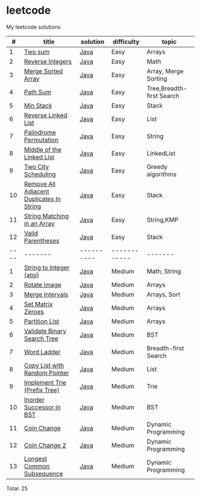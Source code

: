 # leetcode
My leetcode solutions

| #  | title | solution | difficulty | topic |
|----|-------|----------|------------|-------|
|1   |[Two sum](https://leetcode.com/problems/two-sum/)|[Java](https://github.com/AlinaKisialiova/leetcode/blob/master/src/easy/TwoSum.java)|Easy|Arrays
|2   |[Reverse Integers](https://leetcode.com/problems/reverse-integer/)|[Java](https://github.com/AlinaKisialiova/leetcode/blob/master/src/easy/ReverseInteger.java)|Easy|Math|
|3   |[Merge Sorted Array](https://leetcode.com/problems/merge-sorted-array/)|[Java](https://github.com/AlinaKisialiova/leetcode/blob/master/src/easy/MergeSortedArray.java)|Easy|Array, Merge Sorting|
|4   |[Path Sum](https://leetcode.com/problems/path-sum/)|[Java](https://github.com/AlinaKisialiova/leetcode/blob/master/src/easy/PathSum.java)|Easy|Tree,Breadth-first Search|
|5   |[Min Stack](https://leetcode.com/problems/min-stack/)|[Java](https://github.com/AlinaKisialiova/leetcode/blob/master/src/easy/MinStack.java)|Easy|Stack|
|6   |[Reverse Linked List](https://leetcode.com/problems/reverse-linked-list/)|[Java](https://github.com/AlinaKisialiova/leetcode/blob/master/src/easy/ReverseLinkedList.java)|Easy|List|
|7   |[Palindrome Permutation](https://leetcode.com/articles/palindrome-permutation/)|[Java](https://github.com/AlinaKisialiova/leetcode/blob/master/src/easy/PalindromePermutation.java)|Easy|String|
|8   |[Middle of the Linked List](https://leetcode.com/problems/middle-of-the-linked-list/)|[Java](https://github.com/AlinaKisialiova/leetcode/blob/master/src/easy/MiddleOfTheLinkedList.java)|Easy|LinkedList|
|9   |[Two City Scheduling](https://leetcode.com/problems/two-city-scheduling/)|[Java](https://github.com/AlinaKisialiova/leetcode/blob/master/src/easy/TwoCityScheduling.java)|Easy|Greedy algorithms|
|10  |[Remove All Adjacent Duplicates In String](https://leetcode.com/problems/remove-all-adjacent-duplicates-in-string/)|[Java](https://github.com/AlinaKisialiova/leetcode/blob/master/src/easy/RemoveAdjacentDuplicates.java)|Easy|Stack
|11  |[String Matching in an Array](https://leetcode.com/problems/string-matching-in-an-array)|[Java](https://github.com/AlinaKisialiova/leetcode/blob/master/src/easy/StringMatchingInArray.java)|Easy|String,KMP
|12  |[Valid Parentheses](https://leetcode.com/problems/valid-parentheses/)|[Java](https://github.com/AlinaKisialiova/leetcode/blob/master/src/easy/ValidParentheses.java)|Easy|Stack
|----|-------|----------|------------|-------|
|1   |[String to Integer (atoi)](https://leetcode.com/problems/string-to-integer-atoi/)|[Java](https://github.com/AlinaKisialiova/leetcode/blob/master/src/medium/StringToIntegerAtoi.java)|Medium|Math, String|
|2   |[Rotate Image](https://leetcode.com/problems/rotate-image/)|[Java](https://github.com/AlinaKisialiova/leetcode/blob/master/src/medium/RotateImage.java)|Medium|Arrays|
|3   |[Merge Intervals](https://leetcode.com/problems/merge-intervals/)|[Java](https://github.com/AlinaKisialiova/leetcode/blob/master/src/medium/MergeIntervals.java)|Medium|Arrays, Sort|
|4   |[Set Matrix Zeroes](https://leetcode.com/problems/set-matrix-zeroes/)|[Java](https://github.com/AlinaKisialiova/leetcode/blob/master/src/medium/SetMatrixZeroes.java)|Medium|Arrays|
|5   |[Partition List](https://leetcode.com/problems/partition-list/)|[Java](https://github.com/AlinaKisialiova/leetcode/blob/master/src/medium/PartitionList.java)|Medium|Arrays|
|6   |[Validate Binary Search Tree](https://leetcode.com/problems/validate-binary-search-tree/)|[Java](https://github.com/AlinaKisialiova/leetcode/blob/master/src/medium/ValidateBinarySearchTree.java)|Medium|BST|
|7   |[Word Ladder](https://leetcode.com/problems/word-ladder/)|[Java](https://github.com/AlinaKisialiova/leetcode/blob/master/src/medium/WordLadder.java)|Medium|Breadth-first Search|
|8   |[Copy List with Random Pointer](https://leetcode.com/problems/copy-list-with-random-pointer/)|[Java](https://github.com/AlinaKisialiova/leetcode/blob/master/src/medium/CopyListWithRandomPointer.java)|Medium|List|
|9   |[Implement Trie (Prefix Tree)](https://leetcode.com/problems/implement-trie-prefix-tree/)|[Java](https://github.com/AlinaKisialiova/leetcode/blob/master/src/medium/Trie.java)|Medium|Trie|
|10  |[Inorder Successor in BST](https://leetcode.com/problems/inorder-successor-in-bst/)|[Java](https://github.com/AlinaKisialiova/leetcode/blob/master/src/medium/InorderSuccessorInBST.java)|Medium|BST|
|11  |[Coin Change](https://leetcode.com/problems/coin-change/)|[Java](https://github.com/AlinaKisialiova/leetcode/blob/master/src/medium/CoinChange.java)|Medium|Dynamic Programming|
|12  |[Coin Change 2](https://leetcode.com/problems/coin-change-2/)|[Java](https://github.com/AlinaKisialiova/leetcode/blob/master/src/medium/CoinChange2.java)|Medium|Dynamic Programming|
|13  |[Longest Common Subsequence](https://leetcode.com/problems/longest-common-subsequence/)|[Java](https://github.com/AlinaKisialiova/leetcode/blob/master/src/medium/LongestCommonSubsequence.java)|Medium|Dynamic Programming|

Total: 25